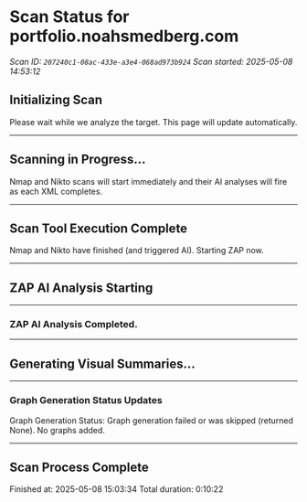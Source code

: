 # Scan Status for portfolio.noahsmedberg.com

*Scan ID: `207240c1-08ac-433e-a3e4-068ad973b924`*
*Scan started: 2025-05-08 14:53:12*

## Initializing Scan

Please wait while we analyze the target. This page will update automatically.

---

## Scanning in Progress...

Nmap and Nikto scans will start immediately and their AI analyses will fire as each XML completes.

---

## Scan Tool Execution Complete

Nmap and Nikto have finished (and triggered AI). Starting ZAP now.

---

## ZAP AI Analysis Starting

---

### ZAP AI Analysis Completed.

---

## Generating Visual Summaries...

---

### Graph Generation Status Updates

Graph Generation Status: Graph generation failed or was skipped (returned None). No graphs added.

---

## Scan Process Complete

Finished at: 2025-05-08 15:03:34
Total duration: 0:10:22

